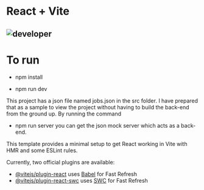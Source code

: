 # React + Vite

![developer](https://img.shields.io/badge/Developed%20By%20%3A-Amanuel%20Moha-red)
---

# To run

 - npm install

 - npm run dev

 This project has a json file named jobs.json in the src folder. I have prepared that as a sample to
 view the project without having to build the back-end from the ground up.
    By running the command 
  - npm run server
    you can get the json mock server which acts as a back-end.
    
 This template provides a minimal setup to get React working in Vite with HMR and some ESLint rules.

Currently, two official plugins are available:

- [@vitejs/plugin-react](https://github.com/vitejs/vite-plugin-react/blob/main/packages/plugin-react/README.md) uses [Babel](https://babeljs.io/) for Fast Refresh
- [@vitejs/plugin-react-swc](https://github.com/vitejs/vite-plugin-react-swc) uses [SWC](https://swc.rs/) for Fast Refresh

